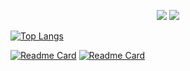 
<p align="center">
  <img src ="https://github-readme-stats.vercel.app/api?username=CC11001100&show_icons=true&hide_border=true&theme=graywhite&include_all_commits=true&count_private=true">
  <img src ="https://github-readme-stats.vercel.app/api/top-langs/?username=CC11001100&layout=compact&hide_border=true&langs_count=10&theme=graywhite&include_all_commits=true&count_private=true">
</p>



[![Top Langs](https://github-readme-stats.vercel.app/api/top-langs/?username=CC11001100)](https://github.com/CC11001100)


[![Readme Card](https://github-readme-stats.vercel.app/api/pin/?username=CC11001100&repo=ast-hook-for-js-RE&show_owner=true)](https://github.com/CC11001100/ast-hook-for-js-RE)
[![Readme Card](https://github-readme-stats.vercel.app/api/pin/?username=CC11001100&repo=crawler-js-hook-framework-public&show_owner=true)](https://github.com/CC11001100/crawler-js-hook-framework-public)





